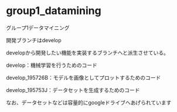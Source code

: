 # group1_datamining
グループ1データマイニング

開発ブランチはdevelop

developから開発したい機能を実装するブランチへと派生させている。

develop：機械学習を行うためのコード

develop_195726B：モデルを画像としてプロットするためのコード

develop_195753J：データセットを生成するためのコード

なお、データセットなどは容量的にgoogleドライブへあげられています
